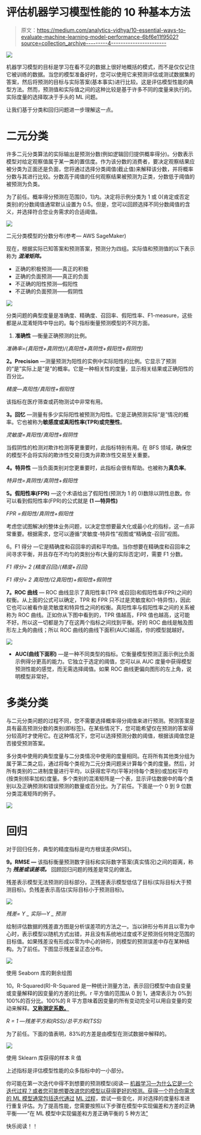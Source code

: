 # 评估机器学习模型性能的 10 种基本方法

> 原文：<https://medium.com/analytics-vidhya/10-essential-ways-to-evaluate-machine-learning-model-performance-6bf6e11f9502?source=collection_archive---------4----------------------->

![](img/1fec932d8df269f304971fa0eb130b4f.png)

机器学习模型的目标是学习在看不见的数据上很好地概括的模式，而不是仅仅记住它被训练的数据。当您的模型准备好时，您可以使用它来预测评估或测试数据集的答案，然后将预测的目标与实际答案(基本事实)进行比较。这是评估模型性能的典型方法。然而，预测值和实际值之间的这种比较是基于许多不同的度量来执行的。实际度量的选择取决于手头的 ML 问题。

让我们基于分类和回归问题进一步理解这一点。

# 二元分类

许多二元分类算法的实际输出是预测分数(例如逻辑回归提供概率得分)。分数表示模型对给定观察值属于某一类的置信度。作为该分数的消费者，要决定观察结果应被分类为正面还是负面，您将通过选择分类阈值(截止值)来解释该分数，并将概率分数与其进行比较。分数高于阈值的任何观察结果被预测为正类，分数低于阈值的被预测为负类。

为了前任。概率得分预测在范围[0，1]内。决定将示例分类为 1 或 0(肯定或否定类别)的分数阈值通常默认设置为 0.5。但是，您可以回顾选择不同分数阈值的含义，并选择符合您业务需求的合适阈值。

![](img/284da077287bdd8e70b725c351cacb20.png)

二元分类模型的分数分布(参考— AWS SageMaker)

现在，根据实际已知答案和预测答案，预测分为四组。实际值和预测值的以下表示称为 ***混淆矩阵。***

*   正确的积极预测——真正的积极
*   正确的负面预测——真正的负面
*   不正确的阳性预测—假阳性
*   不正确的负面预测——假阴性

![](img/9ae441032b90d209abe52667d13f314d.png)

分类问题的典型度量是准确度、精确度、召回率、假阳性率、F1-measure，这些都是从混淆矩阵中导出的。每个指标衡量预测模型的不同方面。

1.  **准确性** —衡量正确预测的比例。

*准确率=(真阳性+真阴性)/(真阳性+真阴性+假阳性+假阴性)*

**2。Precision** —测量预测为阳性的实例中实际阳性的比例。它显示了预测的“是”实际上是“是”的概率。它是一种相关性的度量，显示相关结果或正确阳性的百分比。

*精度—真阳性/真阳性+假阳性*

该指标在医疗筛查或药物测试中非常有用。

**3。回忆** —测量有多少实际阳性被预测为阳性。它是正确预测实际“是”情况的概率。它也被称为**敏感度或真阳性率(TPR)或完整性**。

*灵敏度=真阳性/真阳性+假阴性*

当假阴性的检测对欺诈检测等更重要时，此指标特别有用。在 BFS 领域，确保您的模型不会将实际的欺诈性交易归类为非欺诈性交易至关重要。

**4。特异性** —当负面类别对您更重要时，此指标会很有帮助。也被称为**真负率**。

*特异性=真阴性/真阴性+假阳性*

**5。假阳性率(FPR)** —这个术语给出了假阳性(预测为 1 的 0)数除以阴性总数。你可以看到假阳性率(FPR)的公式就是 **(1 —特异性)**

*FPR =假阳性/真阴性+假阳性*

考虑您试图解决的整体业务问题，以决定您想要最大化或最小化的指标，这一点非常重要。根据需求，您可以遵循“灵敏度-特异性”视图或“精确度-召回”视图。

6。F1 得分 —它是精确度和召回率的调和平均值。当你想要在精确度和召回率之间寻求平衡，并且存在不均匀的类别分布(大量的实际否定)时，需要 F1 分数。

*F1 得分= 2 *(精度*召回)/(精度+召回)*

*F1 得分= 2 *真阳性/(2*真阳性)+假阳性+假阴性*

**7。ROC 曲线** — ROC 曲线显示了真阳性率(TPR 或召回)和假阳性率(FPR)之间的权衡。从上面的公式可以确定，TPR 和 FPR 只不过是灵敏度和(1-特异性)，因此它也可以被看作是灵敏度和特异性之间的权衡。真阳性率与假阳性率之间的关系被称为 ROC 曲线。正如你从下图中看到的，TPR 值越高，FPR 值也越高，这可能不好。所以这一切都是为了在这两个指标之间找到平衡。好的 ROC 曲线是触及图形左上角的曲线；所以 ROC 曲线的曲线下面积(AUC)越高，你的模型就越好。

![](img/75662cfdf0d4163acbc58721c4d16b06.png)

*   **AUC(曲线下面积)** —是一种不同类型的指标。它衡量模型预测正面示例比负面示例得分更高的能力。它独立于选定的阈值，您可以从 AUC 度量中获得模型预测性能的感觉，而无需选择阈值。如果 ROC 曲线更偏向图形的左上角，说明模型非常好。

# 多类分类

与二元分类问题的过程不同，您不需要选择概率得分阈值来进行预测。预测答案是具有最高预测分数的类别(即标签)。在某些情况下，您可能希望仅在预测的答案得分较高时才使用它。在这种情况下，您可以选择预测分数的阈值，根据该阈值您是否接受预测答案。

多分类中使用的典型度量与二分类情况中使用的度量相同。在将所有其他类分组为属于第二类之后，通过将每个类视为二元分类问题来计算每个类的度量。然后，对所有类别的二进制度量进行平均，以获得宏平均(平等对待每个类别)或加权平均(按类别频率加权)度量。多个类别的混淆矩阵是一个表，显示评估数据中的每个类别以及正确预测和错误预测的数量或百分比。为了前任。下面是一个 0 到 9 位数分类混淆矩阵的例子。

![](img/9308b178e7359760b22b1d4b9639bd60.png)

# 回归

对于回归任务，典型的精度指标是均方根误差(RMSE)。

**9。RMSE —** 该指标衡量预测数字目标和实际数字答案(真实情况)之间的距离，称为 ***残差或误差项。*** 回顾回归问题的残差是常见的做法。

残差表示模型无法预测的目标部分。正残差表示模型低估了目标(实际目标大于预测目标)。负残差表示高估(实际目标小于预测目标)。

![](img/5fbff29d0dba0bde8645ccf57f3f4485.png)

*残差= Y _ 实际—Y _ 预测*

绘制评估数据的残差直方图是分析误差项的方法之一。当以钟形分布并且以零为中心时，表示模型以随机方式出错，并且没有系统地过度或不足预测任何特定范围的目标值。如果残差没有形成以零为中心的钟形，则模型的预测误差中存在某种结构。为了前任。下图显示残差呈正态分布。

![](img/f461cb77669ac1be92ff4758e18ff66a.png)

使用 Seaborn 库的剩余绘图

10。R-Squared(R)-R-Squared 是一种统计测量方法，表示回归模型中由自变量或变量解释的因变量的方差的比例。r 平方值的范围从 0 到 1，通常表示为 0%到 100%的百分比。100%的 R 平方意味着因变量的所有变动完全可以用自变量的变动来解释。[**又称测定系数。**](https://en.wikipedia.org/wiki/Coefficient_of_determination)

*R = 1 —残差平方和(RSS)/总平方和(TSS)*

为了前任。下面的值表明，83%的方差是由模型在测试数据中解释的。

![](img/2827fa50069d5157bc3c3a12d1a34b18.png)

使用 Sklearn 库获得的样本 R 值

上述指标是评估模型性能的众多指标中的一小部分。

你可能在第一次迭代中得不到想要的预测模型(阅读— [机器学习—为什么它是一个迭代过程？或者您可能想要改进您的模型以获得更好的预测。获得一个符合你需求的 ML 模型通常包括迭代通过](/analytics-vidhya/machine-learning-why-it-is-an-iterative-process-bf709e3b69f2?source=friends_link&sk=bd1a8523526500ba8268a274a5607acc) [ML 过程](/analytics-vidhya/6-stages-to-get-success-in-machine-learning-project-2900555327bc?source=friends_link&sk=aa4004ac2124966f04525a70233f1342)，尝试一些变化，并对选择的度量标准进行重复评估。为了提高性能，您需要按照以下步骤在模型中实现偏差和方差的正确平衡——“在 ML 模型中实现偏差和方差正确平衡的 5 种方法[”](/analytics-vidhya/5-ways-to-achieve-right-balance-of-bias-and-variance-in-ml-model-f734fea6116?source=friends_link&sk=7e2102cfb0894351d9eab0160ed30aaa)

快乐阅读！！